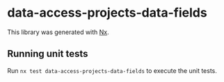 # data-access-projects-data-fields

This library was generated with [Nx](https://nx.dev).

## Running unit tests

Run `nx test data-access-projects-data-fields` to execute the unit tests.
